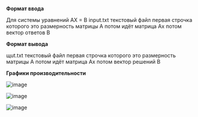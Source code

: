**Формат ввода**

Для системы уравнений AX = B
input.txt текстовый файл первая строчка которого это размерность матрицы A потом идёт матрица Ax потом вектор ответов B

**Формат вывода**

щut.txt текстовый файл первая строчка которого это размерность матрицы A потом идёт матрица Ax потом вектор решений B

**Графики производительности**

![image](https://github.com/gsgol/Distributed-computing/assets/77744037/d633ab77-2dc6-4f04-9b1a-89b869498f7b)

![image](https://github.com/gsgol/Distributed-computing/assets/77744037/a3491438-9bec-4cc8-9406-0a7743573eed)

![image](https://github.com/gsgol/Distributed-computing/assets/77744037/1775ff72-0070-4dff-9f0b-9085f15098f1)
